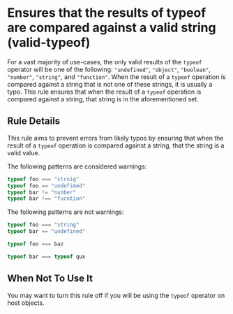 # Ensures that the results of typeof are compared against a valid string (valid-typeof)

For a vast majority of use-cases, the only valid results of the `typeof` operator will be one of the following: `"undefined"`, `"object"`, `"boolean"`, `"number"`, `"string"`, and `"function"`. When the result of a `typeof` operation is compared against a string that is not one of these strings, it is usually a typo. This rule ensures that when the result of a `typeof` operation is compared against a string, that string is in the aforementioned set.

## Rule Details

This rule aims to prevent errors from likely typos by ensuring that when the result of a `typeof` operation is compared against a string, that the string is a valid value.

The following patterns are considered warnings:

```js
typeof foo === "strnig"
typeof foo == "undefimed"
typeof bar != "nunber"
typeof bar !== "fucntion"
```

The following patterns are not warnings:

```js
typeof foo === "string"
typeof bar == "undefined"

typeof foo === baz

typeof bar === typeof qux
```

## When Not To Use It

You may want to turn this rule off if you will be using the `typeof` operator on host objects.
